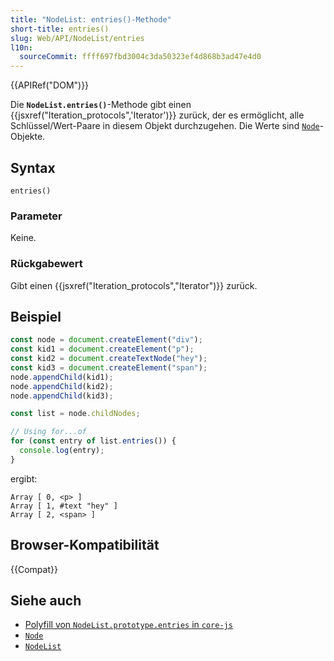 ```yaml
---
title: "NodeList: entries()-Methode"
short-title: entries()
slug: Web/API/NodeList/entries
l10n:
  sourceCommit: ffff697fbd3004c3da50323ef4d868b3ad47e4d0
---
```


{{APIRef("DOM")}}

Die **`NodeList.entries()`**-Methode gibt einen {{jsxref("Iteration_protocols",'Iterator')}} zurück, der es ermöglicht, alle Schlüssel/Wert-Paare in diesem Objekt durchzugehen. Die Werte sind [`Node`](/de/docs/Web/API/Node)-Objekte.

## Syntax

```js-nolint
entries()
```

### Parameter

Keine.

### Rückgabewert

Gibt einen {{jsxref("Iteration_protocols","Iterator")}} zurück.

## Beispiel

```js
const node = document.createElement("div");
const kid1 = document.createElement("p");
const kid2 = document.createTextNode("hey");
const kid3 = document.createElement("span");
node.appendChild(kid1);
node.appendChild(kid2);
node.appendChild(kid3);

const list = node.childNodes;

// Using for...of
for (const entry of list.entries()) {
  console.log(entry);
}
```

ergibt:

```plain
Array [ 0, <p> ]
Array [ 1, #text "hey" ]
Array [ 2, <span> ]
```

## Browser-Kompatibilität

{{Compat}}

## Siehe auch

- [Polyfill von `NodeList.prototype.entries` in `core-js`](https://github.com/zloirock/core-js#iterable-dom-collections)
- [`Node`](/de/docs/Web/API/Node)
- [`NodeList`](/de/docs/Web/API/NodeList)

